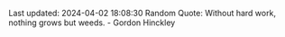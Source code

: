 Last updated: 2024-04-02 18:08:30
Random Quote: Without hard work, nothing grows but weeds. - Gordon Hinckley